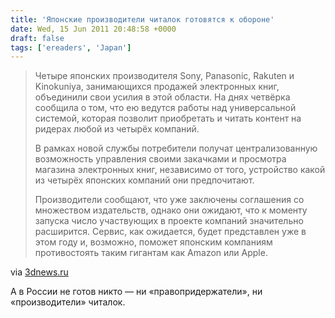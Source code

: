 ```yaml
---
title: 'Японские производители читалок готовятся к обороне'
date: Wed, 15 Jun 2011 20:48:58 +0000
draft: false
tags: ['ereaders', 'Japan']
---
```


> Четыре японских производителя Sony, Panasonic, Rakuten и Kinokuniya, занимающихся продажей электронных книг, объединили свои усилия в этой области. На днях четвёрка сообщила о том, что ею ведутся работы над универсальной системой, которая позволит приобретать и читать контент на ридерах любой из четырёх компаний.
> 
> В рамках новой службы потребители получат централизованную возможность управления своими закачками и просмотра магазина электронных книг, независимо от того, устройство какой из четырёх японских компаний они предпочитают.
> 
> Производители сообщают, что уже заключены соглашения со множеством издательств, однако они ожидают, что к моменту запуска число участвующих в проекте компаний значительно расширится. Сервис, как ожидается, будет представлен уже в этом году и, возможно, поможет японским компаниям противостоять таким гигантам как Amazon или Apple.

via [3dnews.ru](http://www.3dnews.ru/news/612731/)

А в России не готов никто — ни «правопридержатели», ни «производители» читалок.